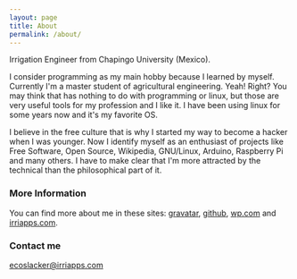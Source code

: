 ```yaml
---
layout: page
title: About
permalink: /about/
---
```

Irrigation Engineer from Chapingo University (Mexico).

I consider programming as my main hobby because I learned by myself. Currently I'm a master student of agricultural engineering. Yeah! Right? You may think that has nothing to do with programming or linux, but those are very useful tools for my profession and I like it. I have been using linux for some years now and it's my favorite OS.

I believe in the free culture that is why I started my way to become a hacker when I was younger. Now I identify myself as an enthusiast of projects like Free Software, Open Source, Wikipedia, GNU/Linux, Arduino, Raspberry Pi and many others. I have to make clear that I'm more attracted by the technical than the philosophical part of it.

### More Information

You can find more about me in these sites: [gravatar](https://en.gravatar.com/eddojh), [github](https://github.com/ecoslacker), [wp.com](https://ecoslackware.wordpress.com/) and [irriapps.com](http://www.irriapps.com/).

### Contact me

[ecoslacker@irriapps.com](mailto:ecoslacker@irriapps.com)

